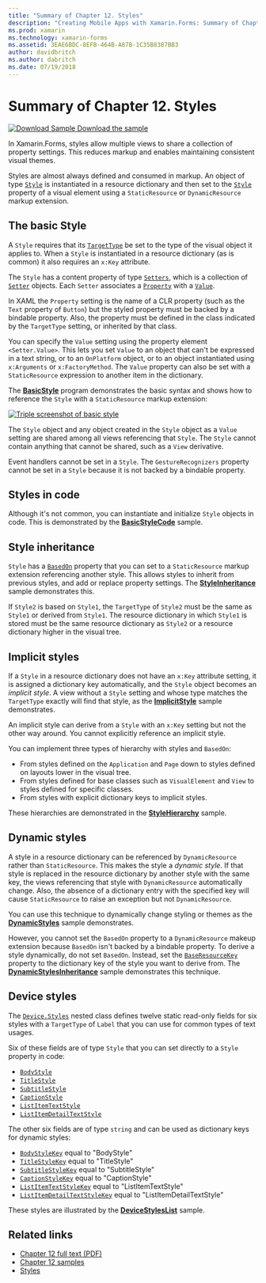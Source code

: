 ```yaml
---
title: "Summary of Chapter 12. Styles"
description: "Creating Mobile Apps with Xamarin.Forms: Summary of Chapter 12. Styles"
ms.prod: xamarin
ms.technology: xamarin-forms
ms.assetid: 3EAE6BDC-8EFB-464B-A87B-1C35B8387BB3
author: davidbritch
ms.author: dabritch
ms.date: 07/19/2018
---
```


# Summary of Chapter 12. Styles

[![Download Sample](~/media/shared/download.png) Download the sample](https://github.com/xamarin/xamarin-forms-book-samples/tree/master/Chapter12)

In Xamarin.Forms, styles allow multiple views to share a collection of property settings. This reduces markup and enables maintaining consistent visual themes.

Styles are almost always defined and consumed in markup. An object of type [`Style`](xref:Xamarin.Forms.Style) is instantiated in a resource dictionary and then set to the [`Style`](xref:Xamarin.Forms.NavigableElement.Style) property of a visual element using a `StaticResource` or `DynamicResource` markup extension.

## The basic Style

A `Style` requires that its  [`TargetType`](xref:Xamarin.Forms.Style.TargetType) be set to the type of the visual object it applies to. When a `Style` is instantiated in a resource dictionary (as is common) it also requires an `x:Key` attribute.

The `Style` has a content property of type [`Setters`](xref:Xamarin.Forms.Style.Setters), which is a collection of [`Setter`](xref:Xamarin.Forms.Setter) objects. Each `Setter` associates a [`Property`](xref:Xamarin.Forms.Setter.Property) with a [`Value`](xref:Xamarin.Forms.Setter.Value).

In XAML the `Property` setting is the name of a CLR property (such as the `Text` property of `Button`) but the styled property must be backed by a bindable property. Also, the property must be defined in the class indicated by the `TargetType` setting, or inherited by that class.

You can specify the `Value` setting using the property element `<Setter.Value>`. This lets you set `Value` to an object that can't be expressed in a text string, or to an `OnPlatform` object, or to an object instantiated using `x:Arguments` or `x:FactoryMethod`. The `Value` property can also be set with a `StaticResource` expression to another item in the dictionary.

The [**BasicStyle**](https://github.com/xamarin/xamarin-forms-book-samples/tree/master/Chapter12/BasicStyle) program demonstrates the basic syntax and shows how to reference the `Style` with a `StaticResource` markup extension:

[![Triple screenshot of basic style](images/ch12fg01-small.png "Basic Styles")](images/ch12fg01-large.png#lightbox "Basic Styles")

The `Style` object and any object created in the `Style` object as a `Value` setting are shared among all views referencing that `Style`. The `Style` cannot contain anything that cannot be shared, such as a `View` derivative.

Event handlers cannot be set in a `Style`. The `GestureRecognizers` property cannot be set in a `Style` because it is not backed by a bindable property.

## Styles in code

Although it's not common, you can instantiate and initialize `Style` objects in code. This is demonstrated by the [**BasicStyleCode**](https://github.com/xamarin/xamarin-forms-book-samples/tree/master/Chapter12/BasicStyleCode) sample.

## Style inheritance

`Style` has a [`BasedOn`](xref:Xamarin.Forms.Style.BasedOn) property that you can set to a `StaticResource` markup extension referencing another style. This allows styles to inherit from previous styles, and add or replace property settings. The [**StyleInheritance**](https://github.com/xamarin/xamarin-forms-book-samples/tree/master/Chapter12/StyleInheritance) sample demonstrates this.

If `Style2` is based on `Style1`, the `TargetType` of `Style2` must be the same as `Style1` or derived from `Style1`. The resource dictionary in which `Style1` is stored must be the same resource dictionary as `Style2` or a resource dictionary higher in the visual tree.

## Implicit styles

If a `Style` in a resource dictionary does not have an `x:Key` attribute setting, it is assigned a dictionary key automatically, and the `Style` object becomes an *implicit style*. A view without a `Style` setting and whose type matches the `TargetType` exactly will find that style, as the [**ImplicitStyle**](https://github.com/xamarin/xamarin-forms-book-samples/tree/master/Chapter12/ImplicitStyle) sample demonstrates.

An implicit style can derive from a `Style` with an `x:Key` setting but not the other way around. You cannot explicitly reference an implicit style.

You can implement three types of hierarchy with styles and `BasedOn`:

- From styles defined on the `Application` and `Page` down to styles defined on layouts lower in the visual tree.
- From styles defined for base classes such as `VisualElement` and `View` to styles defined for specific classes.
- From styles with explicit dictionary keys to implicit styles.

These hierarchies are demonstrated in the [**StyleHierarchy**](https://github.com/xamarin/xamarin-forms-book-samples/tree/master/Chapter12/StyleHierarchy) sample.

## Dynamic styles

A style in a resource dictionary can be referenced by `DynamicResource` rather than `StaticResource`. This makes the style a *dynamic style*. If that style is replaced in the resource dictionary by another style with the same key, the views referencing that style with `DynamicResource` automatically change. Also, the absence of a dictionary entry with the specified key will cause `StaticResource` to raise an exception but not `DynamicResource`.

You can use this technique to dynamically change styling or themes as the
[**DynamicStyles**](https://github.com/xamarin/xamarin-forms-book-samples/tree/master/Chapter12/DynamicStyles) sample demonstrates.

However, you cannot set the `BasedOn` property to a `DynamicResource` makeup extension because `BasedOn` isn't backed by a bindable property. To derive a style dynamically, do not set `BasedOn`. Instead, set the [`BaseResourceKey`](xref:Xamarin.Forms.Style.BaseResourceKey) property to the dictionary key of the style you want to derive from. The [**DynamicStylesInheritance**](https://github.com/xamarin/xamarin-forms-book-samples/tree/master/Chapter12/DynaStylesInh) sample demonstrates this technique.

## Device styles

The [`Device.Styles`](xref:Xamarin.Forms.Device.Styles) nested class defines twelve static read-only fields for six styles with a `TargetType` of `Label` that you can use for common types of text usages.

Six of these fields are of type `Style` that you can set directly to a `Style` property in code:

- [`BodyStyle`](xref:Xamarin.Forms.Device.Styles.BodyStyle)
- [`TitleStyle`](xref:Xamarin.Forms.Device.Styles.TitleStyle)
- [`SubtitleStyle`](xref:Xamarin.Forms.Device.Styles.SubtitleStyle)
- [`CaptionStyle`](xref:Xamarin.Forms.Device.Styles.CaptionStyle)
- [`ListItemTextStyle`](xref:Xamarin.Forms.Device.Styles.ListItemTextStyle)
- [`ListItemDetailTextStyle`](xref:Xamarin.Forms.Device.Styles.ListItemDetailTextStyle)

The other six fields are of type `string` and can be used as dictionary keys for dynamic styles:

- [`BodyStyleKey`](xref:Xamarin.Forms.Device.Styles.BodyStyleKey) equal to "BodyStyle"
- [`TitleStyleKey`](xref:Xamarin.Forms.Device.Styles.TitleStyleKey) equal to "TitleStyle"
- [`SubtitleStyleKey`](xref:Xamarin.Forms.Device.Styles.SubtitleStyleKey) equal to "SubtitleStyle"
- [`CaptionStyleKey`](xref:Xamarin.Forms.Device.Styles.CaptionStyleKey) equal to "CaptionStyle"
- [`ListItemTextStyleKey`](xref:Xamarin.Forms.Device.Styles.ListItemTextStyleKey) equal to "ListItemTextStyle"
- [`ListItemDetailTextStyleKey`](xref:Xamarin.Forms.Device.Styles.ListItemDetailTextStyleKey) equal to "ListItemDetailTextStyle"

These styles are illustrated by the [**DeviceStylesList**](https://github.com/xamarin/xamarin-forms-book-samples/tree/master/Chapter12/DeviceStylesList) sample.

## Related links

- [Chapter 12 full text (PDF)](https://download.xamarin.com/developer/xamarin-forms-book/XamarinFormsBook-Ch12-Apr2016.pdf)
- [Chapter 12 samples](https://github.com/xamarin/xamarin-forms-book-samples/tree/master/Chapter12)
- [Styles](~/xamarin-forms/user-interface/styles/index.md)

